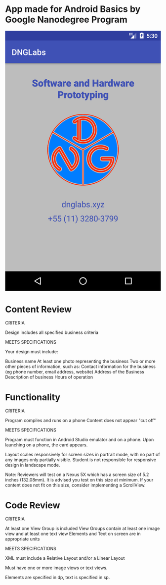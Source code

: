 # App made for Android Basics by Google Nanodegree Program

![alt text](https://github.com/DalmirNogueira/DNGLabs-P1/blob/master/Screenshot_1511587860.png?raw=true)

# Content Review

CRITERIA

Design includes all specified business criteria

MEETS SPECIFICATIONS

Your design must include:

Business name
At least one photo representing the business
Two or more other pieces of information, such as:
Contact information for the business (eg phone number, email address, website)
Address of the Business
Description of business
Hours of operation

# Functionality

CRITERIA

Program compiles and runs on a phone
Content does not appear "cut off"

MEETS SPECIFICATIONS

Program must function in Android Studio emulator and on a phone. Upon launching on a phone, the card appears.

Layout scales responsively for screen sizes in portrait mode, with no part of any images only partially visible. Student is not responsible for responsive design in landscape mode.

Note: Reviewers will test on a Nexus 5X which has a screen size of 5.2 inches (132.08mm). It is advised you test on this size at minimum. If your content does not fit on this size, consider implementing a ScrollView.

# Code Review

CRITERIA

At least one View Group is included
View Groups contain at least one image view and at least one text view
Elements and Text on screen are in appropriate units


MEETS SPECIFICATIONS

XML must include a Relative Layout and/or a Linear Layout

Must have one or more image views or text views.

Elements are specified in dp, text is specified in sp.
